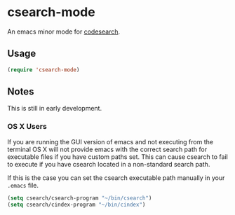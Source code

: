 # csearch-mode

An emacs minor mode for [codesearch](http://code.google.com/p/codesearch/).

## Usage

```lisp
(require 'csearch-mode)
```

## Notes

This is still in early development.

### OS X Users

If you are running the GUI version of emacs and not executing from the terminal
OS X will not provide emacs with the correct search path for executable files if
you have custom paths set.  This can cause csearch to fail to execute if you have
csearch located in a non-standard search path.

If this is the case you can set the csearch executable path manually in your `.emacs` file.

```lisp
(setq csearch/csearch-program "~/bin/csearch")
(setq csearch/cindex-program "~/bin/cindex")
```
